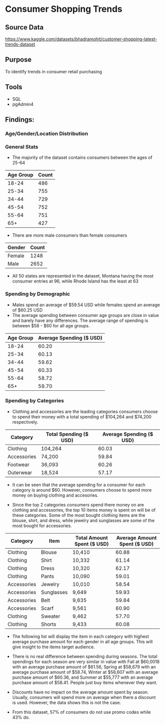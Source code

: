 # Consumer Shopping Trends
## Source Data
https://www.kaggle.com/datasets/bhadramohit/customer-shopping-latest-trends-dataset

## Purpose
To identify trends in consumer retail purchasing

## Tools
- SQL
- pgAdmin4

## Findings:

### Age/Gender/Location Distribution

### General Stats
- The majority of the dataset contains consumers between the ages of 25-64

| Age Group | Count |
|-|-|
| 18-24 | 486 |
| 25-34 | 755 |
| 34-44 | 729 |
| 45-54 | 752 |
| 55-64 | 751 |
| 65+ | 427 |

- There are more male consumers than female consumers

| Gender | Count |
|-|-|
| Female | 1248 |
| Male | 2652 |

- All 50 states are represented in the dataset, Montana having the most consumer entries at 96, while Rhode Island has the least at 63

### Spending by Demographic

- Males spend an average of $59.54 USD while females spend an average of $60.25 USD
- The average spending between consumer age groups are close in value and barely have any differences. The average range of spending is between $58 - $60 for all age groups.

| Age Group | Average Spending ($ USD) |
|-|-|
| 18-24 | 60.20 |
| 25-34 | 60.13 |
| 34-44 | 59.62 |
| 45-54 | 60.33 |
| 55-64 | 58.72 |
| 65+ | 59.70 |

### Spending by Categories

- Clothing and accessories are the leading categories consumers choose to spend their money with a total spending of $104,264 and $74,200 respectively.

| Category | Total Spending ($ USD) | Average Spending ($ USD) | 
|-|-|-|
| Clothing | 104,264 | 60.03 |
| Accessories | 74,200 | 59.84 |
| Footwear | 36,093 | 60.26 |
| Outerwear | 18,524 | 57.17 |

- It can be seen that the average spending for a consumer for each category is around $60. However, consumers choose to spend more money on buying clothing and accesories.

- Since the top 2 categories consumers spend there money on are clothing and accessories, the top 10 items money is spent on will be of these categories. Some of the most bought clothing items are the blouse, shirt, and dress, while jewelry and sunglasses are some of the most bought for accessories.
  
| Category | Item | Total Amount Spent ($ USD) | Average Amount Spent ($ USD) |
|-|-|-|-|
| Clothing | Blouse | 10,410 | 60.88 |
| Clothing | Shirt | 10,332 | 61.14 |
| Clothing | Dress | 10,320 | 62.17 |
| Clothing | Pants | 10,090 | 59.01 |
| Accessories | Jewelry | 10,010 | 58.54 |
| Accessories | Sunglasses | 9,649 | 59.93 |
| Accessories | Belt | 9,635 | 59.84 |
| Accessories | Scarf | 9,561 | 60.90 |
| Clothing | Sweater | 9,462 | 57.70 |
| Clothing | Shorts | 9,433 | 60.08 |

- The following list will display the item in each category with highest average purchase amount for each gender in all age groups. This will give insight to the items target audience.





- There is no real difference between spending during seasons. The total spendings for each season are very similar in value with Fall at $60,0018 with an average purchase amount of $61.56, Spring at $58,679 with an average purchase amount of $58.74, Winter at $58,607 with an average purchase amount of $60.36, and Summer at $55,777 with an average purchase amount of $58.41. People just buy items whenever they want.
  
- Discounts have no impact on the average amount spent by season. Usually, consumers will spend more on average when there a discount is used. However, the data shows this is not the case.
  
- From this dataset, 57% of consumers do not use promo codes while 43% do.



 

